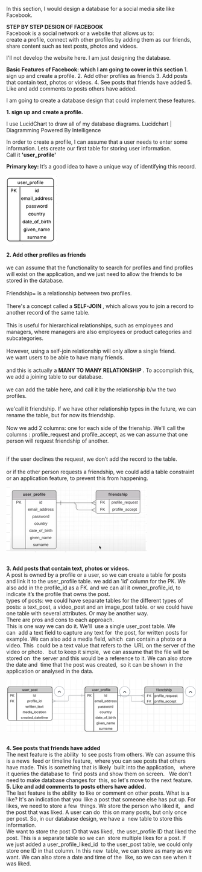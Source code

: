 In this section, I would design a database for a social media site like Facebook.		
		
<b> STEP BY STEP DESIGN OF FACEBOOK		</b>
<br>	Facebook is a social network or a website that allows us to:	
		create a profile,
		connect with other profiles by adding them as our friends,
		share content such as text posts, photos and videos.
		
I'll not develop the website here. I am just designing the database.	

	
<b> Basic Features of Facebook: which I am going to cover in this section </b>
	1. sign up and create a profile.
	2. Add other profiles as friends
	3. Add posts that contain text, photos or videos.
	4. See posts that friends have added
	5. Like and add comments to posts others have added.
	
I am going to create a database design that could implement these features.
	
<b> 1. sign up and create a profile. </b>
	
I use LucidChart to draw all of my database diagrams.
Lucidchart | Diagramming Powered By Intelligence
	
In order to create a profile, I can assume that a user needs to enter some information.
Lets create our first table for storing user information.  
Call it <b> 'user_profile'</b>

<b> Primary key: </b> 
It’s a good idea to have a unique way of identifying this record.

![image alt](https://github.com/hinaazubairr/SQL-Projects/blob/main/E-R%20diagrams/1.PNG?raw=true)


<b> 2. Add other profiles as friends		</b>
<br>			
	we can assume that the functionality to search for profiles and find profiles will exist on the application, and we just need to allow the friends to be stored in the database.		
<br>	Friendship= is a relationship between two profiles.		
<br> There's a concept called a <b> SELF-JOIN </b> , which allows you to join a record to another record of the same table.		
<br> This is useful for hierarchical relationships, such as employees and managers, where managers are also employees or product categories and subcategories.		
<br> However, using a self-join relationship will only allow a single friend.	
		we want users to be able to have many friends.	
<br> and this is actually a <b> MANY TO MANY RELATIONSHIP </b>. To accomplish this, we add a joining table to our database.		
<br> we can add the table here, and call it by the relationship b/w the two profiles.		
<br> we'call it friendship. If we have other relationship types in the future, we can rename the table, but for now its friendship.		
<br> Now we add 2 columns: one for each side of the frienship. We'll call the columns : profile_request and profile_accept, as we can assume that one person will request friendship of another.		
			
<br> if the user declines the request, we don’t add the record to the table.		
<br> or if the other person requests a friendship, we could add a table constraint or an application feature, to prevent this from happening.		
			

![image alt](https://github.com/hinaazubairr/SQL-Projects/blob/main/E-R%20diagrams/2.PNG?raw=true)



<br>
<b> 3. Add posts that contain text, photos or videos.	</b>
<br>	A post is owned by a profile or a user, so we can create a table for posts and link it to the user_profile table.	
		we add an 'id' column for the PK. We also add in the profile_id as a FK.
	and we can all it owner_profile_id, to indicate it’s the profile that owns the post.	
<br>	types of posts: we could have separate tables for the different types of posts: a text_post, a video_post and an image_post table.	
	or we could have one table with several attributes. Or may be another way.	
<br>	There are pros and cons to each approach.	
<br>	This is one way we can do it. We'll  use a single user_post table. We can  add a text field to capture any text for  the post, for written posts for example.	
	We can also add a media field, which  can contain a photo or a video. This  could be a text value that refers to the  URL on the server of the video or photo.  	
	but to keep it simple,  we can assume that the file will be stored on  the server and this would be a reference to it.	
	We can also store the date and  time that the post was created,  so it can be shown in the  application or analysed in the data.	




![image alt](https://github.com/hinaazubairr/SQL-Projects/blob/main/E-R%20diagrams/3.PNG?raw=true)


<br>
<b>	4. See posts that friends have added				</b>
<br>	The next feature is the ability  to see posts from others.				
	We can assume this is a news  feed or timeline feature,  where you can see posts that others have made.				
	This is something that is likely  built into the application,  				
	where it queries the database to  find posts and show them on screen.  				
	We don't need to make database changes for  this, so let's move to the next feature.				
					
					
					
<br>
<b>5. Like and add comments to posts others have added.				</b>
<br>	The last feature is the ability  to like or comment on other posts.				
	What is a like? It's an indication that you  like a post that someone else has put up.				
	For likes, we need to store a few  things. We store the person who liked it,  				
	and the post that was liked. A user can do  this on many posts, but only once per post.				
	So, in our database design, we have a  new table to store this information.  				
<br>	We want to store the post ID that was liked,  the user_profile ID that liked the post.				
	This is a separate table so we can  store multiple likes for a post. If  				
	we just added a user_profile_liked_id  to the user_post table, we could only  				
	store one ID in that column. In this new  table, we can store as many as we want.				
	We can also store a date and time of the  like, so we can see when it was liked.				
					
					

